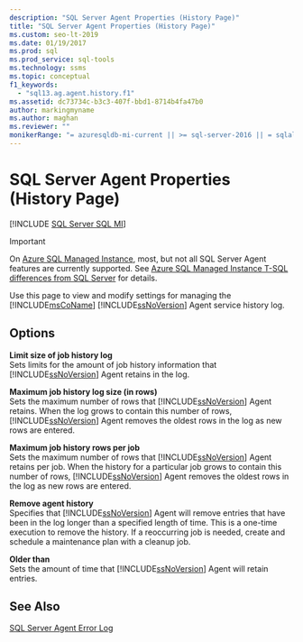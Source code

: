 ```yaml
---
description: "SQL Server Agent Properties (History Page)"
title: "SQL Server Agent Properties (History Page)"
ms.custom: seo-lt-2019
ms.date: 01/19/2017
ms.prod: sql
ms.prod_service: sql-tools
ms.technology: ssms
ms.topic: conceptual
f1_keywords: 
  - "sql13.ag.agent.history.f1"
ms.assetid: dc73734c-b3c3-407f-bbd1-8714b4fa47b0
author: markingmyname
ms.author: maghan
ms.reviewer: ""
monikerRange: "= azuresqldb-mi-current || >= sql-server-2016 || = sqlallproducts-allversions"
---
```

# SQL Server Agent Properties (History Page)
[!INCLUDE [SQL Server SQL MI](../../includes/applies-to-version/sql-asdbmi.md)]

> [!IMPORTANT]  
> On [Azure SQL Managed Instance](https://docs.microsoft.com/azure/sql-database/sql-database-managed-instance), most, but not all SQL Server Agent features are currently supported. See [Azure SQL Managed Instance T-SQL differences from SQL Server](https://docs.microsoft.com/azure/sql-database/sql-database-managed-instance-transact-sql-information#sql-server-agent) for details.

Use this page to view and modify settings for managing the [!INCLUDE[msCoName](../../includes/msconame_md.md)] [!INCLUDE[ssNoVersion](../../includes/ssnoversion-md.md)] Agent service history log.  
  
## Options  
**Limit size of job history log**  
Sets limits for the amount of job history information that [!INCLUDE[ssNoVersion](../../includes/ssnoversion-md.md)] Agent retains in the log.  
  
**Maximum job history log size (in rows)**  
Sets the maximum number of rows that [!INCLUDE[ssNoVersion](../../includes/ssnoversion-md.md)] Agent retains. When the log grows to contain this number of rows, [!INCLUDE[ssNoVersion](../../includes/ssnoversion-md.md)] Agent removes the oldest rows in the log as new rows are entered.  
  
**Maximum job history rows per job**  
Sets the maximum number of rows that [!INCLUDE[ssNoVersion](../../includes/ssnoversion-md.md)] Agent retains per job. When the history for a particular job grows to contain this number of rows, [!INCLUDE[ssNoVersion](../../includes/ssnoversion-md.md)] Agent removes the oldest rows in the log as new rows are entered.  
  
**Remove agent history**  
Specifies that [!INCLUDE[ssNoVersion](../../includes/ssnoversion-md.md)] Agent will remove entries that have been in the log longer than a specified length of time. This is a one-time execution to remove the history. If a reoccurring job is needed, create and schedule a maintenance plan with a cleanup job.  
  
**Older than**  
Sets the amount of time that [!INCLUDE[ssNoVersion](../../includes/ssnoversion-md.md)] Agent will retain entries.  
  
## See Also  
[SQL Server Agent Error Log](../../ssms/agent/sql-server-agent-error-log.md)  
  
